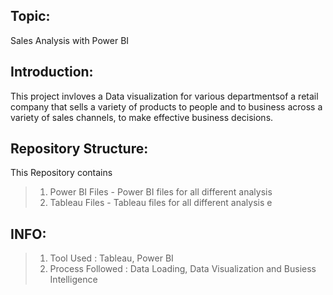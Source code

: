 ## Topic:
Sales Analysis with Power BI


## Introduction:
This project invloves a Data visualization for various departmentsof a retail company that sells a variety of 
products to people and to business across a variety of sales channels, to make effective business decisions.


## Repository Structure:
This Repository contains

>1. Power BI Files - Power BI files for all different analysis
>2. Tableau Files -  Tableau files for all different analysis
e

## INFO:
>1. Tool Used : Tableau, Power BI
>2. Process Followed : Data Loading, Data Visualization and Busiess Intelligence

